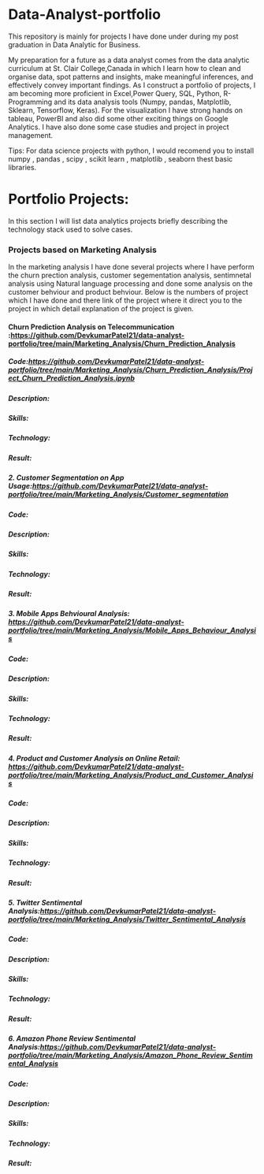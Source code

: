 # Data-Analyst-portfolio
This repository is mainly for projects I have done under during my post graduation in Data Analytic for Business.

My preparation for a future as a data analyst comes from the data analytic curriculum at St. Clair College,Canada in  which I learn how to clean and organise data, spot patterns and insights, make meaningful inferences, and effectively convey important findings. As I construct a portfolio of projects, I am becoming more proficient in Excel,Power Query, SQL, Python, R-Programming and its data analysis tools (Numpy, pandas, Matplotlib, Sklearn, Tensorflow, Keras). For the visualization I have strong hands on tableau, PowerBI and also did some other exciting things on Google Analytics. I have also done some case studies and project in project management.

Tips: For data science projects with python, I would recomend you to install numpy , pandas , scipy , scikit learn , matplotlib , seaborn thest basic libraries.

# Portfolio Projects:
In this section I will list data analytics projects briefly describing the technology stack used to solve cases.
### Projects based on Marketing Analysis 
In the marketing analysis I have done several projects where I have perform the churn prection analysis, customer segementation analysis, sentimnetal analysis using Natural language processing and done some analysis on the customer behviour and product behviour. 
Below is the numbers of project which I have done and there link of the project where it direct you to the project in which detail explanation of the project is given.

#### Churn Prediction Analysis on Telecommunication :https://github.com/DevkumarPatel21/data-analyst-portfolio/tree/main/Marketing_Analysis/Churn_Prediction_Analysis
##### Code:https://github.com/DevkumarPatel21/data-analyst-portfolio/tree/main/Marketing_Analysis/Churn_Prediction_Analysis/Project_Churn_Prediction_Analysis.ipynb
##### Description:
##### Skills: 
##### Technology:
##### Result:

##### 2. Customer Segmentation on App Usage:https://github.com/DevkumarPatel21/data-analyst-portfolio/tree/main/Marketing_Analysis/Customer_segmentation 
##### Code:
##### Description:
##### Skills: 
##### Technology:
##### Result:

##### 3. Mobile Apps Behvioural Analysis: https://github.com/DevkumarPatel21/data-analyst-portfolio/tree/main/Marketing_Analysis/Mobile_Apps_Behaviour_Analysis
##### Code:
##### Description:
##### Skills: 
##### Technology:
##### Result:
##### 4. Product and Customer Analysis on Online Retail: https://github.com/DevkumarPatel21/data-analyst-portfolio/tree/main/Marketing_Analysis/Product_and_Customer_Analysis
##### Code:
##### Description:
##### Skills: 
##### Technology:
##### Result:
##### 5. Twitter Sentimental Analysis:https://github.com/DevkumarPatel21/data-analyst-portfolio/tree/main/Marketing_Analysis/Twitter_Sentimental_Analysis
##### Code:
##### Description:
##### Skills: 
##### Technology:
##### Result:
##### 6. Amazon Phone Review Sentimental Analysis:https://github.com/DevkumarPatel21/data-analyst-portfolio/tree/main/Marketing_Analysis/Amazon_Phone_Review_Sentimental_Analysis
##### Code:
##### Description:
##### Skills: 
##### Technology:
##### Result:
